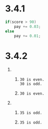 # 3.4.1

```java
if(score > 90)
	pay += 0.03;
else
	pay += 0.01;
```

# 3.4.2

1. 1. ```
      30 is even.
      30 is odd.
      ```

   2. ```
      30 is even.
      ```

2. 1. ```
      35 is odd.
      ```

   2. ```
      35 is odd.
      ```

      